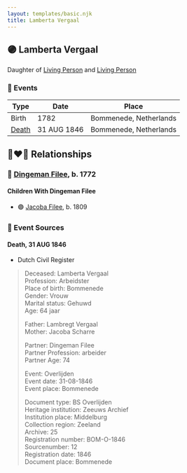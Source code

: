 ```yaml
---
layout: templates/basic.njk
title: Lamberta Vergaal
---
```

## 🟣 Lamberta Vergaal

Daughter of [Living Person](/people/4/40250560) and [Living Person](/people/9/98877980)

### 📆 Events

Type | Date | Place
------ | ------ | ------
Birth | 1782 | Bommenede, Netherlands
[Death](#event-d7936594-f6d3-4f67-b9c1-13a86f52a439) | 31 AUG 1846 | Bommenede, Netherlands

## 👩‍❤️‍👨 Relationships

### 🔵 [Dingeman Filee](/people/1/19898025), b. 1772

#### Children With Dingeman Filee
* 🟣 [Jacoba Filee](/people/2/24768838), b. 1809
### 📰 Event Sources

#### <a id="event-d7936594-f6d3-4f67-b9c1-13a86f52a439"></a> Death, 31 AUG 1846
* Dutch Civil Register
>   
  > Deceased: Lamberta Vergaal  
  > Profession: Arbeidster  
  > Place of birth: Bommenede  
  > Gender: Vrouw  
  > Marital status: Gehuwd  
  > Age: 64 jaar  
  >   
  > Father: Lambregt Vergaal  
  > Mother: Jacoba Scharre  
  >   
  > Partner: Dingeman Filee  
  > Partner Profession: arbeider  
  > Partner Age: 74  
  >   
  > Event: Overlijden  
  > Event date: 31-08-1846  
  > Event place: Bommenede  
  >   
  > Document type: BS Overlijden  
  > Heritage institution: Zeeuws Archief  
  > Institution place: Middelburg  
  > Collection region: Zeeland  
  > Archive: 25  
  > Registration number: BOM-O-1846  
  > Sourcenumber: 12  
  > Registration date: 1846  
  > Document place: Bommenede
